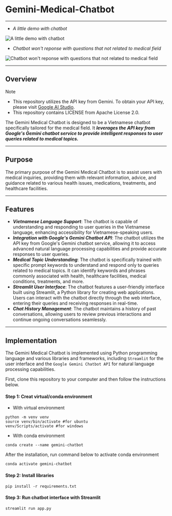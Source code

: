 # Gemini-Medical-Chatbot
---
- _A little demo with chatbot_
  
![_**A little demo with chatbot**_](https://i.imgur.com/2uobQtE.png)
- _Chatbot won't reponse with questions that not related to medical field_
  
![_**Chatbot won't reponse with questions that not related to medical field**_](https://i.imgur.com/ZTyRt7L.png)

---


## Overview 

> [!NOTE]
> - This repository utilizes the API key from Gemini. To obtain your API key, please visit [Google AI Studio](https://ai.google.dev/tutorials/workspace_auth_quickstart).
> - This repository contains LICENSE from Apache License 2.0.

The Gemini Medical Chatbot is designed to be a Vietnamese chatbot specifically tailored for the medical field. It _**leverages the API key from Google's Gemini chatbot service to provide intelligent responses to user queries related to medical topics.**_

---
## Purpose
The primary purpose of the Gemini Medical Chatbot is to assist users with medical inquiries, providing them with relevant information, advice, and guidance related to various health issues, medications, treatments, and healthcare facilities.

---
## Features
- **_Vietnamese Language Support_**: The chatbot is capable of understanding and responding to user queries in the Vietnamese language, enhancing accessibility for Vietnamese-speaking users.
- **_Integration with Google's Gemini Chatbot API_**: The chatbot utilizes the API key from Google's Gemini chatbot service, allowing it to access advanced natural language processing capabilities and provide accurate responses to user queries.
- **_Medical Topic Understanding_**: The chatbot is specifically trained with specific prompt keywords to understand and respond only to queries related to medical topics. It can identify keywords and phrases commonly associated with health, healthcare facilities, medical conditions, treatments, and more.
- **_Streamlit User Interface_**: The chatbot features a user-friendly interface built using Streamlit, a Python library for creating web applications. Users can interact with the chatbot directly through the web interface, entering their queries and receiving responses in real-time.
- **_Chat History Management_**: The chatbot maintains a history of past conversations, allowing users to review previous interactions and continue ongoing conversations seamlessly.

---
## Implementation
The Gemini Medical Chatbot is implemented using Python programming language and various libraries and frameworks, including ```Streamlit``` for the user interface and the ```Google Gemini Chatbot API``` for natural language processing capabilities.

First, clone this repository to your computer and then follow the instructions below.
#### Step 1: Creat virtual/conda environment
- With virtual environment
```
python -m venv venv
source venv/bin/activate #for ubuntu
venv/Scripts/activate #for windows
```
- With conda environment
```
conda create --name gemini-chatbot
```
After the installation, run command below to activate conda environment
```
conda activate gemini-chatbot
```

#### Step 2: Install libraries
```
pip install -r requirements.txt
```

#### Step 3: Run chatbot interface with Streamlit
```
streamlit run app.py
```
